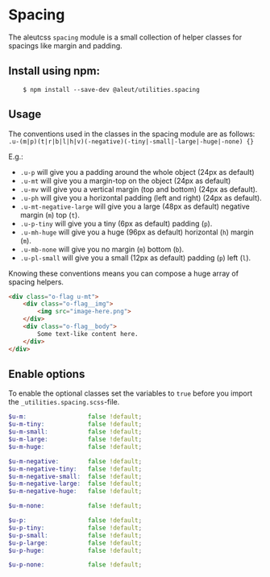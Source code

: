 # Spacing

The aleutcss `spacing` module is a small collection of helper classes for
spacings like margin and padding.

## Install using npm:

```ssh
    $ npm install --save-dev @aleut/utilities.spacing
```

## Usage
The conventions used in the classes in the spacing module are as follows:
    `.u-(m|p)(t|r|b|l|h|v)(-negative)(-tiny|-small|-large|-huge|-none) {}`

E.g.:

* `.u-p` will give you a padding around the whole object (24px as default)
* `.u-mt` will give you a margin-top on the object (24px as default)
* `.u-mv` will give you a vertical margin (top and bottom) (24px as default).
* `.u-ph` will give you a horizontal padding (left and right) (24px as default).
* `.u-mt-negative-large` will give you a large (48px as default) negative margin (`m`) top (`t`).
* `.u-p-tiny` will give you a tiny (6px as default) padding (`p`).
* `.u-mh-huge` will give you a huge (96px as default) horizontal (`h`) margin (`m`).
* `.u-mb-none` will give you no margin (`m`) bottom (`b`).
* `.u-pl-small` will give you a small (12px as default) padding (`p`) left (`l`).

Knowing these conventions means you can compose a huge array of spacing helpers.

```html
<div class="o-flag u-mt">
    <div class="o-flag__img">
		<img src="image-here.png">
	</div>
	<div class="o-flag__body">
		Some text-like content here.
	</div>
</div>
```

## Enable options
To enable the optional classes set the variables to `true` before you import
the `_utilities.spacing.scss`-file.

```scss
$u-m:                 false !default;
$u-m-tiny:            false !default;
$u-m-small:           false !default;
$u-m-large:           false !default;
$u-m-huge:            false !default;

$u-m-negative:        false !default;
$u-m-negative-tiny:   false !default;
$u-m-negative-small:  false !default;
$u-m-negative-large:  false !default;
$u-m-negative-huge:   false !default;

$u-m-none:            false !default;

$u-p:                 false !default;
$u-p-tiny:            false !default;
$u-p-small:           false !default;
$u-p-large:           false !default;
$u-p-huge:            false !default;

$u-p-none:            false !default;
```
